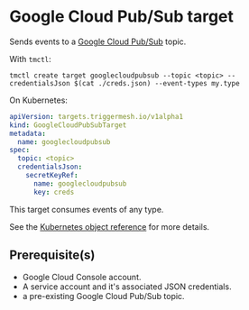 # Google Cloud Pub/Sub target

Sends events to a [Google Cloud Pub/Sub](https://cloud.google.com/pubsub) topic.

With `tmctl`:

```
tmctl create target googlecloudpubsub --topic <topic> --credentialsJson $(cat ./creds.json) --event-types my.type
```

On Kubernetes:

```yaml
apiVersion: targets.triggermesh.io/v1alpha1
kind: GoogleCloudPubSubTarget
metadata:
  name: googlecloudpubsub
spec:
  topic: <topic>
  credentialsJson:
    secretKeyRef:
      name: googlecloudpubsub
      key: creds
```

This target consumes events of any type.

See the [Kubernetes object reference](../../reference/sources/#targets.triggermesh.io/v1alpha1.GoogleCloudPubSubTarget) for more details.

## Prerequisite(s)

- Google Cloud Console account.
- A service account and it's associated JSON credentials.
- a pre-existing Google Cloud Pub/Sub topic.

[ce]: https://cloudevents.io/
[ce-jsonformat]: https://github.com/cloudevents/spec/blob/v1.0/json-format.md
[sample-manifest]: https://github.com/triggermesh/triggermesh/tree/main/config/samples/targets/googlecloudpubsub
[clone]: https://github.com/triggermesh/triggermesh/archive/refs/heads/main.zip
